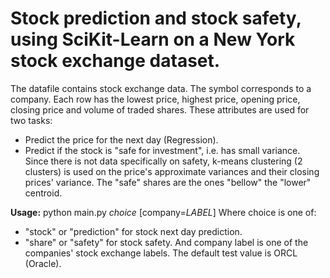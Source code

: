 # Stock prediction and stock safety, using SciKit-Learn on a New York stock exchange dataset.

The datafile contains stock exchange data. The symbol corresponds to a company. Each row has the lowest price, highest price, opening price, closing price and volume of traded shares.
These attributes are used for two tasks:
- Predict the price for the next day (Regression).
- Predict if the stock is "safe for investment", i.e. has small variance. Since there is not data specifically on safety, k-means clustering (2 clusters) is used on the price's approximate variances and their closing prices' variance. The "safe" shares are the ones "bellow" the "lower" centroid.

**Usage:** python main.py *choice* [company=*LABEL*]
Where choice is one of:
- "stock" or "prediction" for stock next day prediction.
- "share" or "safety" for stock safety.
And company label is one of the companies' stock exchange labels. The default test value is ORCL (Oracle).
